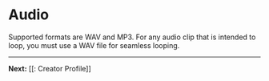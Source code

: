 # Audio

Supported formats are WAV and MP3. For any audio clip that is intended to loop, you must use a WAV file for seamless looping.

---

**Next:** [[: Creator Profile]]
